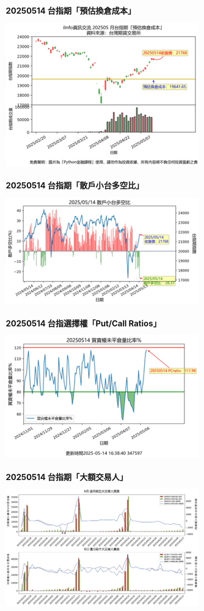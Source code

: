 ## 20250514 台指期「預估換倉成本」
![](images/txfcost.png)

## 20250514 台指期「散戶小台多空比」
![](images/bbiri.png)

## 20250514 台指選擇權「Put/Call Ratios」
![](images/pcratio.png)

## 20250514 台指期「大額交易人」
![](images/blocktrade.png)

